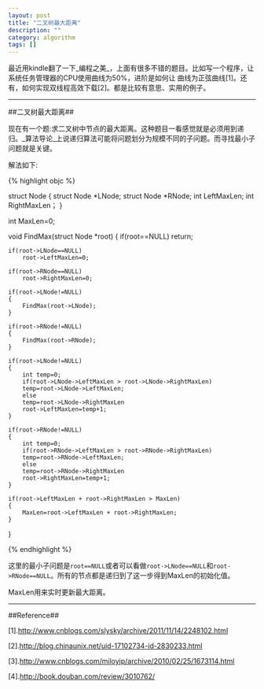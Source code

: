 ```yaml
---
layout: post
title: "二叉树最大距离"
description: ""
category: algorithm
tags: []
---
```


最近用kindle翻了一下_编程之美_，上面有很多不错的题目。比如写一个程序，让系统任务管理器的CPU使用曲线为50%，进阶是如何让
曲线为正弦曲线[1]。还有，如何实现双线程高效下载[2]。都是比较有意思、实用的例子。

-----------------------------------------------------------


##二叉树最大距离##

现在有一个题:求二叉树中节点的最大距离。这种题目一看感觉就是必须用到递归。_算法导论_上说递归算法可能将问题划分为规模不同的子问题。而寻找最小子问题就是关键。

解法如下:

{% highlight objc %}

struct Node
{
struct Node *LNode;
struct Node *RNode;
int LeftMaxLen;
int RightMaxLen；
}

int MaxLen=0;

void FindMax(struct Node *root)
{
    if(root==NULL)
        return;

    if(root->LNode==NULL)
	    root->LeftMaxLen=0;

	if(root->RNode==NULL)
	    root->RightMaxLen=0;

	if(root->LNode!=NULL)
	{
	    FindMax(root->LNode);
	}

	if(root->RNode!=NULL)
	{
	    FindMax(root->RNode);
	}

	if(root->LNode!=NULL)
	{
	    int temp=0;
	    if(root->LNode->LeftMaxLen > root->LNode->RightMaxLen)
	    temp=root->LNode->LeftMaxLen;
	    else
	    temp=root->LNode->RightMaxLen
	    root->LeftMaxLen=temp+1;
	}

	if(root->RNode!=NULL)
	{
	    int temp=0;
	    if(root->RNode->LeftMaxLen > root->RNode->RightMaxLen)
	    temp=root->RNode->LeftMaxLen;
	    else
	    temp=root->RNode->RightMaxLen
	    root->RightMaxLen=temp+1;
	}

	if(root->LeftMaxLen + root->RightMaxLen > MaxLen)
	{
	    MaxLen=root->LeftMaxLen + root->RightMaxLen;
	}
}

{% endhighlight %}

这里的最小子问题是`root==NULL`或者可以看做`root->LNode==NULL`和`root->RNode==NULL`。所有的节点都是递归到了这一步得到MaxLen的初始化值。

MaxLen用来实时更新最大距离。

--------------------------------------------------------------------

##Reference##

[1].http://www.cnblogs.com/slysky/archive/2011/11/14/2248102.html

[2].http://blog.chinaunix.net/uid-17102734-id-2830233.html

[3].http://www.cnblogs.com/miloyip/archive/2010/02/25/1673114.html

[4].http://book.douban.com/review/3010762/

